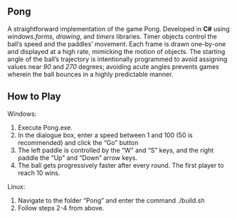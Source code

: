 ## Pong
A straightforward implementation of the game Pong. Developed in **C#** using *windows.forms*, *drawing*, and *timers* libraries. Timer objects control the ball’s speed and the paddles’ movement. Each frame is drawn one-by-one and displayed at a high rate, mimicking the motion of objects. The starting angle of the ball’s trajectory is intentionally programmed to avoid assigning values near *90* and *270* degrees; avoiding acute angles prevents games wherein the ball bounces in a highly predictable manner.

## How to Play
Windows:
1.	Execute Pong.exe.
2.	In the dialogue box, enter a speed between 1 and 100 (50 is recommended) and click the “Go” button
3.	The left paddle is controlled by the “W” and “S” keys, and the right paddle the “Up” and “Down” arrow keys.
4.	The ball gets progressively faster after every round. The first player to reach 10 wins.

Linux:
1.	Navigate to the folder “Pong” and enter the command
./build.sh
2.	Follow steps 2-4 from above.
